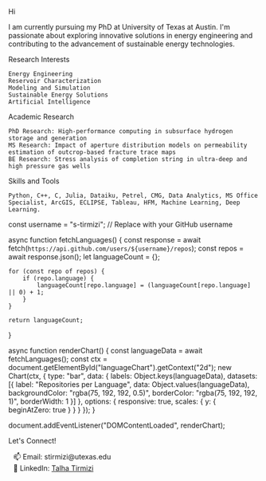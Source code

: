 Hi


I am currently pursuing my PhD at University of Texas at Austin. I'm passionate about exploring innovative solutions in energy engineering and contributing to the advancement of sustainable energy technologies.


Research Interests

    Energy Engineering
    Reservoir Characterization
    Modeling and Simulation
    Sustainable Energy Solutions
    Artificial Intelligence

Academic Research

    PhD Research: High-performance computing in subsurface hydrogen storage and generation
    MS Research: Impact of aperture distribution models on permeability estimation of outcrop-based fracture trace maps
    BE Research: Stress analysis of completion string in ultra-deep and high pressure gas wells
    

Skills and Tools

    Python, C++, C, Julia, Dataiku, Petrel, CMG, Data Analytics, MS Office Specialist, ArcGIS, ECLIPSE, Tableau, HFM, Machine Learning, Deep Learning.

const username = "s-tirmizi"; // Replace with your GitHub username

async function fetchLanguages() {
    const response = await fetch(`https://api.github.com/users/${username}/repos`);
    const repos = await response.json();
    let languageCount = {};

    for (const repo of repos) {
        if (repo.language) {
            languageCount[repo.language] = (languageCount[repo.language] || 0) + 1;
        }
    }

    return languageCount;
}

async function renderChart() {
    const languageData = await fetchLanguages();
    const ctx = document.getElementById("languageChart").getContext("2d");
    new Chart(ctx, {
        type: "bar",
        data: {
            labels: Object.keys(languageData),
            datasets: [{
                label: "Repositories per Language",
                data: Object.values(languageData),
                backgroundColor: "rgba(75, 192, 192, 0.5)",
                borderColor: "rgba(75, 192, 192, 1)",
                borderWidth: 1
            }]
        },
        options: {
            responsive: true,
            scales: {
                y: {
                    beginAtZero: true
                }
            }
        }
    });
}

document.addEventListener("DOMContentLoaded", renderChart);


Let's Connect!
    
<div style="padding-left: 10px;">
  📫 Email: stirmizi@utexas.edu<br>
  💼 LinkedIn: <a href="https://www.linkedin.com/in/talha-tirmizi/">Talha Tirmizi</a>
</div>
